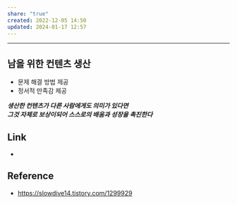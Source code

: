 ```yaml
---
share: "true"
created: 2022-12-05 14:50
updated: 2024-01-17 12:57
---
```


---

## 남을 위한 컨텐츠 생산

- 문제 해결 방법 제공
- 정서적 만족감 제공

***생산한 컨텐츠가 다른 사람에게도 의미가 있다면  
그것 자체로 보상이되어 스스로의 배움과 성장을 촉진한다***



## Link
- 


## Reference
- https://slowdive14.tistory.com/1299929
